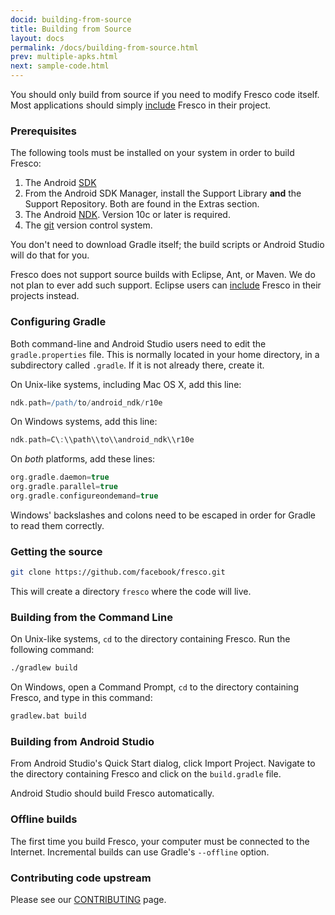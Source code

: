 ```yaml
---
docid: building-from-source
title: Building from Source
layout: docs
permalink: /docs/building-from-source.html
prev: multiple-apks.html
next: sample-code.html
---
```


You should only build from source if you need to modify Fresco code itself. Most applications should simply [include](index.html#_) Fresco in their project.

### Prerequisites

The following tools must be installed on your system in order to build Fresco:

1. The Android [SDK](https://developer.android.com/sdk/index.html#Other)
2. From the Android SDK Manager, install the Support Library **and** the Support Repository. Both are found in the Extras section.
2. The Android [NDK](https://developer.android.com/tools/sdk/ndk/index.html). Version 10c or later is required.
3. The [git](http://git-scm.com/) version control system.

You don't need to download Gradle itself; the build scripts or Android Studio will do that for you.

Fresco does not support source builds with Eclipse, Ant, or Maven. We do not plan to ever add such support. Eclipse users can [include](index.html#eclipse-adt) Fresco in their projects instead.

### Configuring Gradle

Both command-line and Android Studio users need to edit the `gradle.properties` file. This is normally located in your home directory, in a subdirectory called `.gradle`. If it is not already there, create it.

On Unix-like systems, including Mac OS X, add this line:

```groovy
ndk.path=/path/to/android_ndk/r10e
```

On Windows systems, add this line:

```groovy
ndk.path=C\:\\path\\to\\android_ndk\\r10e
```

On *both* platforms, add these lines:

```groovy
org.gradle.daemon=true
org.gradle.parallel=true
org.gradle.configureondemand=true
```

Windows' backslashes and colons need to be escaped in order for Gradle to read them correctly.

### Getting the source

```sh
git clone https://github.com/facebook/fresco.git
```

This will create a directory `fresco` where the code will live.

### Building from the Command Line

On Unix-like systems, `cd` to the directory containing Fresco. Run the following command:

```sh
./gradlew build
```

On Windows, open a Command Prompt, `cd` to the directory containing Fresco, and type in this command:

```bat
gradlew.bat build
```

### Building from Android Studio

From Android Studio's Quick Start dialog, click Import Project. Navigate to the directory containing Fresco and click on the `build.gradle` file.

Android Studio should build Fresco automatically.

### Offline builds

The first time you build Fresco, your computer must be connected to the Internet. Incremental builds can use Gradle's `--offline` option.

### Contributing code upstream

Please see our [CONTRIBUTING](https://github.com/facebook/fresco/blob/master/CONTRIBUTING.md) page.
